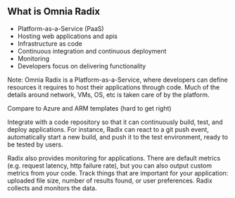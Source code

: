 ## What is Omnia Radix

- Platform-as-a-Service (PaaS)
- Hosting web applications and apis
- Infrastructure as code
- Continuous integration and continuous deployment
- Monitoring
- Developers focus on delivering functionality


Note:
Omnia Radix is a Platform-as-a-Service, where developers can define resources it requires to host their applications through code. Much of the details around network, VMs, OS, etc is taken care of by the platform. 

Compare to Azure and ARM templates (hard to get right)

Integrate with a code repository so that it can continuously build, test, and deploy applications. For instance, Radix can react to a git push event, automatically start a new build, and push it to the test environment, ready to be tested by users.

Radix also provides monitoring for applications. There are default metrics (e.g. request latency, http failure rate), but you can also output custom metrics from your code. Track things that are important for your application: uploaded file size, number of results found, or user preferences. Radix collects and monitors the data.

